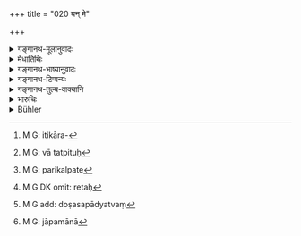 +++
title = "020 यन् मे"

+++

<details><summary>गङ्गानथ-मूलानुवादः</summary>

‘If my mother, unfaithful unto her lord, became enamoured while roaming about,—may my father’s semen remove that from me’;—this is an example of this.—(20)
</details>

<details><summary>मेधातिथिः</summary>

**इति**कारणान्तेन[^६७] पादत्रयेण मन्त्रैकदेशो ऽनुकृतः । **यन् मे माता अपतिव्रता-** पत्युर् अन्यपुरुषे न कामश् चेतसापीति यस्या व्रतं नियमः सा पतिव्रता । तद्विपरीता **अपतिव्रता** । **विचरन्ती** परगृहान् गच्छन्ती । तत्रोज्वलवेषं दृष्ट्वा **प्रलुलुभे** । लोभं स्पृहाम् अन्यपुरुषं प्रति कृतवती । **तत्** पापं ममोत्पत्त्या मत्पितुः[^६८] संबन्धि **यद् रेतः** शुक्रं तद् **वृङ्क्ताम्** अपनुदतु । तद्रेतसा स दोषो ऽपमृज्यताम् । **पितेति** षष्ठीस्थाने प्रथमा व्यत्ययेन । अथ वा **रेत** एव पितृत्वेन परिकल्प्यते[^६९] । अपरित्यक्तस्वलिङ्ग एव रेतसा सामानाधिकरण्यम् अनुभवति । "द्यौर् मे पिता" (र्व् २.३.२०) इति यथा । अथ वा मातृबीजम् अप्य् उच्यते रेतः[^७०] । **तद् रेतः पिता** जनको **वृङ्क्तां** शोधयताम् ।[^७१] पितृजबीजप्रभावेन मातृदोषो ऽपनुद्यताम् इत्य् अर्थः । **अस्य** व्यभिचारात्मकस्य्**ऐतन् निदर्शनं** दृष्टान्तः । सर्वे जपमाना[^७२] एतं मन्त्रम् उच्चारयन्ति । यदि च सर्वाः स्त्रियो दुष्टस्वभावास् ततो मन्त्रस्य नित्यवत् प्रयोगोपपत्तिर् इतरथा पाक्षिकः स्यात् । चातुर्मास्येष्व् अयं मन्त्रो विनियुक्तः पाद्यानुमन्त्रणे च श्राद्धे ॥ ९.२० ॥


[^७२]:
     M G: jāpamānā


[^७१]:
     M G add: doṣasapādyatvaṃ


[^७०]:
     M G DK omit: retaḥ


[^६९]:
     M G: parikalpate


[^६८]:
     M G: vā tatpituḥ


[^६७]:
     M G: itikāra-
</details>

<details><summary>गङ्गानथ-भाष्यानुवादः</summary>

The particle ‘*iti*’ at the end of the third quarter of the verse indicates that up to that point we have the part of an original Vedic text.

‘*If my mother, unfaithful unto her lord*’,—she who observes the vow ‘may I never, even in my mind, conceive love for any man other than my husband’ is called ‘*faithful unto her lord*’; the opposite of that is ‘*unfaithful unto her lord*’:—‘*roaming about*’— in the houses of other people,—seeing a gaily dressd (dressed?) person—‘*became enamoured*’—conceived a desire for that other man;—‘*that*’— impurity or evil in my birth, ‘*may the semen of my fatter remove*’; *i.e*., may that impurity be washed off by that semen. The nominative ending in ‘*pitā*’ has the force of the genetive. Or the *semen* itself may be taken in apposition to the ‘father’; which it can be without having its gender altered, just as we have in other phrases: ‘*dyaurme pita*’, ‘the heaven, my father’ (*where* ‘*dyauḥ*’ in the feminine, is in apposition to ‘father’).

Or ‘*semen*’ may be taken as standing for the *mother’s* seed; and in that case the meaning would be—‘may my father purify that seed of my mother’; *i.e*., may the impurity of the mother’s seed be removed by the force of the father’s seed.

‘*This is an example*’— instance—‘*of this*’—*i.e*., of the proneness of women to unchastity.

All men when reciting sacred texts recite the one here quoted; and the reciting of such a text by all men would be justified only if all women were prone to unchastity; otherwise, if only some were so, the use of the text would not be universal.

The text here quoted has been prescribed as to be recited during the ‘*Cāturmāsya*’ sacrifice, as also at *śrāddhas*, during the ‘*Padyānumantraṇa*’ rite.—(20)
</details>

<details><summary>गङ्गानथ-टिप्पन्यः</summary>

“This verse is a slightly altered *mantra* which occurs in *Śāṅkhāyana Gṛhyasūtra*’ 3.13.5, and in the *Cāturmāsya* portion of the *Kaṭhaka* rescension of the *Kṛṣṇa Yajurveda*. According to the former, it has to be recited by the ‘son of a paramour.’ But the *Kaṭhas* prescribe its use by every sacrificer who offers a *Cāturmāsya* sacrifice.”—Buhler.

‘*Retaḥ*’—(*a*) ‘The semen of the legitimate husband, or (*b*) the husband himself, or (*c*) the secretions of the mother herself’ (Medhātithi). \[In the case of (c) the word is in the accusative case\];—‘secretions of the mother on her sexual desires being aroused’ (Kullūka, Govindarāja, Rāghavānanda, Nārāyaṇa and Nandana).

See also Āpastamba, Śrauta-sūtra 1.99 and Viṣṇu Smṛti 73.12.

This verse is quoted in *Vivādaratnākara* (p. 412), which adds the following notes:—This quotes the Vedic text referred to in the preceding verse; ‘*tat*,’ is the sin of desiring; aṇother man; the meaning thus is as follows:—“Inasmuch as my mother entertained a longing for another man, the sin due to this—may the ‘seed’ of my father remove; in ‘*pita*’ the nominative ending has the force of the genitive;”—and in
*Vīramitrodaya* (*Vyavahāra*, 158b).
</details>

<details><summary>गङ्गानथ-तुल्य-वाक्यानि</summary>

**(verses 9.19-20)  
**

See Comparative notes for [Verse 9.19].
</details>

<details><summary>भारुचिः</summary>

कस्मिंश्चित् किल कर्मणि यजमान इदम् आह- यद्य् अपि मे माता परपुरुषलोभा व्यभिचारिणी भवेत् तथापि तद् रेतः पितैव मे वृङ्क्ता[म् इति । अस्य]इतन् निदर्शनम्- वेदे ऽपि च स्वभावव्यभिचारित्वं स्त्रीणां दृश्यते । ततस् तत्संरक्षणार्थम् अयं वैदिको निगम उदाहृतः ॥ ९.२० ॥

_अन्यच् चाह ।_
</details>

<details><summary>Bühler</summary>

020	'If my mother, going astray and unfaithful, conceived illicit desires, may my father keep that seed from me,' that is the scriptural text.
</details>
